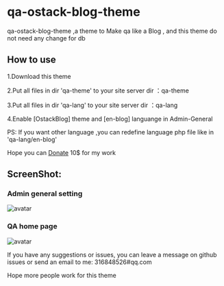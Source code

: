 # qa-ostack-blog-theme

qa-ostack-blog-theme ,a theme to Make qa like a Blog , and this theme do not need any change for db
 
## How to use

1.Download this theme

2.Put all files in dir 'qa-theme' to your site server dir ：qa-theme

3.Put all files in dir 'qa-lang' to your site server dir ：qa-lang

4.Enable [OstackBlog] theme and [en-blog] languange in Admin-General

PS: If you want other language ,you can redefine language php file like in 'qa-lang/en-blog'

Hope you can [Donate](https://www.paypal.com/paypalme/guangyuezhao) 10$ for my work

## ScreenShot:

### Admin general setting

![avatar](https://www.question2answer.org/qa/?qa=blob&qa_blobid=9743771823325865810)

### QA home page

![avatar](https://www.question2answer.org/qa/?qa=blob&qa_blobid=9286362810445695927)


If you have any suggestions or issues, you  can leave a message on github issues or send an email to me: 316848526#qq.com

Hope more people work for this theme
